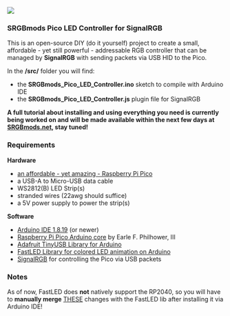 ![](https://srgbmods.net/picoledcontroller/img/PicoLEDController.png)
### SRGBmods Pico LED Controller for SignalRGB

This is an open-source DIY (do it yourself) project to create a small, affordable - yet still powerful - addressable RGB controller that can be managed by **SignalRGB** with sending packets via USB HID to the Pico.

In the **/src/** folder you will find:
- the **SRGBmods_Pico_LED_Controller.ino** sketch to compile with Arduino IDE
- the **SRGBmods_Pico_LED_Controller.js** plugin file for SignalRGB

**A full tutorial about installing and using everything you need is currently being worked on and will be made available within the next few days at [SRGBmods.net](https://srgbmods.net/), stay tuned!**

### Requirements
**Hardware**
- [an affordable - yet amazing - Raspberry Pi Pico](https://www.raspberrypi.com/products/raspberry-pi-pico/)
- a USB-A to Micro-USB data cable
- WS2812(B) LED Strip(s)
- stranded wires (22awg should suffice)
- a 5V power supply to power the strip(s)

**Software**
- [Arduino IDE 1.8.19](https://www.arduino.cc/en/software) (or newer)
- [Raspberry Pi Pico Arduino core](https://github.com/earlephilhower/arduino-pico#installing-via-arduino-boards-manager) by Earle F. Philhower, III
- [Adafruit TinyUSB Library for Arduino](https://github.com/adafruit/Adafruit_TinyUSB_Arduino)
- [FastLED Library for colored LED animation on Arduino](https://github.com/FastLED/FastLED)
- [SignalRGB](https://signalrgb.com) for controlling the Pico via USB packets

### Notes
As of now, FastLED does **not** natively support the RP2040, so you will have to **manually merge** [THESE](https://github.com/FastLED/FastLED/pull/1261/files#diff-fda1710ad90fcc4b2f07be21a834da7d24b00008867655232c84fb0369cfc74b) changes with the FastLED lib after installing it via Arduino IDE!